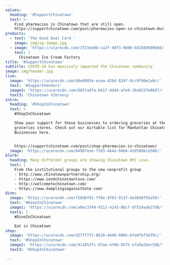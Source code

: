 ```yaml
---
values:
  heading: '#SupportChinatown'
  text: >-
    Find pharmacies in Chinatown that are still open. 
    https://supportchinatown.com/post/pharmacies-open-in-chinatown-during-covid-19/
products:
  - text: 'The Good Deal Card '
    image: img/og-image.jpg
  - image: 'https://ucarecdn.com/3f23ee0b-ca2f-40f3-9600-b42589509b68/'
    text: |
      Chinatown Ice Cream Factory
title: '#SupportChinatown'
subtitle: COVID-19 has massively impacted the Chinatown community.
image: img/header.jpg
live:
  image: 'https://ucarecdn.com/b9ed8854-ecea-420d-824f-9cc9f90e1a0c/'
  text: '#SupportVendors'
  image3: 'https://ucarecdn.com/8857a87a-b617-4d44-a7e9-10a022fe8b07/'
  text3: 'Chinatown Vibrancy '
intro:
  heading: '#ShopInChinatown'
  text: >
    #ShopInChinatown

    Show your support for these businesses to ordering groceries at these follow
    groceries stores. Check out our Airtable list for Manhattan Chinatown
    Businesses here.


    https://supportchinatown.com/post/shop-pharmacies-in-chinatown/
  image: 'https://ucarecdn.com/84907eee-f3d3-4b4a-94b6-42d5086cb586/'
blurb:
  heading: Many different groups are showing Chinatown NYC Love.
  text: |
    From the institutional groups to the new nonprofit group
    - http://www.chinatownpartnership.org/
    - https://www.sendchinatownlove.com/
    - http://welcometochinatown.com/
    - https://www.dumplingsagainsthate.com/
dine:
  image: 'https://ucarecdn.com/f28dbf81-ff8e-4f03-913f-da3b68f91e58/'
  text: '#DineInChinatown'
  image1: 'https://ucarecdn.com/a8ec3749-9111-4143-86cf-97514ade27d0/'
  text1: |-
    #DineInChinatown 

    Eat in Chinatown 
shop:
  image: 'https://ucarecdn.com/427ff737-8610-4448-9805-bfa0fbf56f9c/'
  text: '#ShopInChinatown'
  image2: 'https://ucarecdn.com/911652fc-97ae-4768-8575-e7a9a2bec58b/'
  text3: '#ShopInChinatown'
  
---
```

